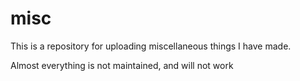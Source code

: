 # misc

This is a repository for uploading miscellaneous things I have made.

Almost everything is not maintained, and will not work
